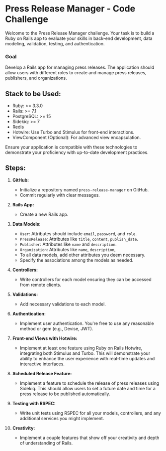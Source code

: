 Press Release Manager - Code Challenge
======================================

Welcome to the Press Release Manager challenge. Your task is to build a Ruby on Rails app to evaluate your skills in back-end development, data modeling, validation, testing, and authentication.

### Goal

Develop a Rails app for managing press releases. The application should allow users with different roles to create and manage press releases, publishers, and organizations.

Stack to be Used:
------
- Ruby: >= 3.3.0
- Rails: >= 7.1
- PostgreSQL: >= 15
- Sidekiq: >= 7
- Redis
- Hotwire: Use Turbo and Stimulus for front-end interactions.
- ViewComponent (Optional): For advanced view encapsulation.

Ensure your application is compatible with these technologies to demonstrate your proficiency with up-to-date development practices.


Steps:
------

1.  **GitHub:**

    -   Initialize a repository named `press-release-manager` on GitHub.
    -   Commit regularly with clear messages.
      
2.  **Rails App:**

    -   Create a new Rails app.
    
3.  **Data Models:**

    -   `User`: Attributes should include `email`, `password`, and `role`.
    -   `PressRelease`: Attributes like `title`, `content`, `publish_date`.
    -   `Publisher`: Attributes like `name` and `description`.
    -   `Organization`: Attributes like `name`, `description`,
    -   To all data models, add other attributes you deem necessary.
    -   Specify the associations among the models as needed.
      
4.  **Controllers:**

    -   Write controllers for each model ensuring they can be accessed from remote clients.
      
5.  **Validations:**

    -   Add necessary validations to each model.
      
6.  **Authentication:**

    -   Implement user authentication. You're free to use any reasonable method or gem (e.g., Devise, JWT).
      
7.  **Front-end Views with Hotwire:**

    - Implement at least one feature using Ruby on Rails Hotwire, integrating both Stimulus and Turbo. This will demonstrate your ability to enhance the user experience with real-time updates and interactive interfaces.

8.  **Scheduled Release Feature:**

    -   Implement a feature to schedule the release of press releases using Sidekiq. This should allow users to set a future date and time for a press release to be published automatically.

9.  **Testing with RSPEC:**

    -   Write unit tests using RSPEC for all your models, controllers, and any additional services you might implement.
      
9.  **Creativity:**

    - Implement a couple features that show off your creativity and depth of understanding of Rails.
